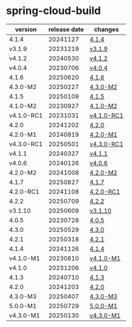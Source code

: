 # spring-cloud-build	


|version|release date|changes|
|---|---|---|
|4.1.4|20241127|[4.1.4](./4.1.4-20241127.md)|
|v3.1.9|20231219|[v3.1.9](./v3.1.9-20231219.md)|
|v4.1.2|20240530|[v4.1.2](./v4.1.2-20240530.md)|
|v4.0.4|20230706|[v4.0.4](./v4.0.4-20230706.md)|
|4.1.6|20250620|[4.1.6](./4.1.6-20250620.md)|
|4.3.0-M2|20250227|[4.3.0-M2](./4.3.0-M2-20250227.md)|
|4.1.5|20250109|[4.1.5](./4.1.5-20250109.md)|
|4.1.0-M2|20230927|[4.1.0-M2](./4.1.0-M2-20230927.md)|
|v4.1.0-RC1|20231031|[v4.1.0-RC1](./v4.1.0-RC1-20231031.md)|
|4.2.0|20241202|[4.2.0](./4.2.0-20241202.md)|
|4.2.0-M1|20240819|[4.2.0-M1](./4.2.0-M1-20240819.md)|
|v4.3.0-RC1|20250501|[v4.3.0-RC1](./v4.3.0-RC1-20250501.md)|
|v4.1.1|20240327|[v4.1.1](./v4.1.1-20240327.md)|
|v4.0.6|20240126|[v4.0.6](./v4.0.6-20240126.md)|
|4.2.0-M2|20241008|[4.2.0-M2](./4.2.0-M2-20241008.md)|
|4.1.7|20250827|[4.1.7](./4.1.7-20250827.md)|
|4.2.0-RC1|20241108|[4.2.0-RC1](./4.2.0-RC1-20241108.md)|
|4.2.2|20250709|[4.2.2](./4.2.2-20250709.md)|
|v3.1.10|20250609|[v3.1.10](./v3.1.10-20250609.md)|
|4.0.5|20230728|[4.0.5](./4.0.5-20230728.md)|
|4.3.0|20250529|[4.3.0](./4.3.0-20250529.md)|
|4.2.1|20250318|[4.2.1](./4.2.1-20250318.md)|
|4.1.4|20241126|[4.1.4](./4.1.4-20241126.md)|
|v4.1.0-M1|20230810|[v4.1.0-M1](./v4.1.0-M1-20230810.md)|
|v4.1.0|20231206|[v4.1.0](./v4.1.0-20231206.md)|
|4.1.3|20240710|[4.1.3](./4.1.3-20240710.md)|
|4.2.0|20241203|[4.2.0](./4.2.0-20241203.md)|
|4.3.0-M3|20250407|[4.3.0-M3](./4.3.0-M3-20250407.md)|
|5.0.0-M1|20250729|[5.0.0-M1](./5.0.0-M1-20250729.md)|
|v4.3.0-M1|20250130|[v4.3.0-M1](./v4.3.0-M1-20250130.md)|
